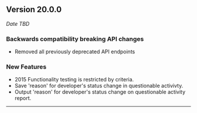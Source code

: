 
## Version 20.0.0
_Date TBD_

### Backwards compatibility breaking API changes
* Removed all previously deprecated API endpoints

### New Features
* 2015 Functionality testing is restricted by criteria.
* Save 'reason' for developer's status change in questionable activivty.
* Output 'reason' for developer's status change on questionable activity report.

---
